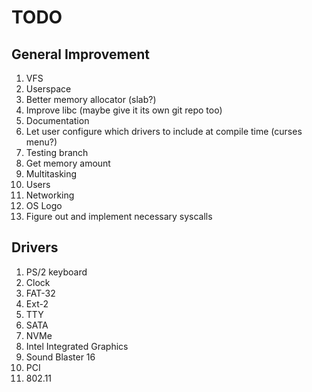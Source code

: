 # TODO

## General Improvement

1. VFS
1. Userspace
1. Better memory allocator (slab?)
1. Improve libc (maybe give it its own git repo too)
1. Documentation
1. Let user configure which drivers to include at compile time (curses menu?)
1. Testing branch
1. Get memory amount
1. Multitasking
1. Users
1. Networking
1. OS Logo
1. Figure out and implement necessary syscalls

## Drivers

1. PS/2 keyboard
1. Clock
1. FAT-32
1. Ext-2
1. TTY
1. SATA
1. NVMe
1. Intel Integrated Graphics
1. Sound Blaster 16
1. PCI
1. 802.11
